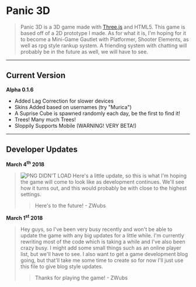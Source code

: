 Panic 3D
=

>Panic 3D is a 3D game made with [Three.js](https://threejs.org) and HTML5. This game is based off of a 2D prototype I made. As for what it is, I'm hoping for it to become a Mini-Game Gautlet with Platformer, Shooter Elements, as well as rpg style rankup system. A friending system with chatting will probably be in the future as well, we will have to see.
***

Current Version
-

**Alpha  0.1.6**

* Added Lag Correction for slower devices
* Skins Added based on usernames (try "Murica")
* A Suprise Cube is spawned randomly each day, be the first to find it!
* Trees! Many much Trees!
* Sloppily Supports Mobile (WARNING! VERY BETA!)
***

Developer Updates
-

**March 4<sup>th</sup> 2018**
>![PNG DIDN'T LOAD](https://cdn.glitch.com/36eb297f-63f5-48da-9b63-9c73fa4c5ac7%2FGame2.png?1520213609760 "Panic3D Render")
>Here's a little update, so this is what I'm hoping the game will come to look like as development continues. We'll see how it turns out, and this would probably be with close to the highest settings.
>>Here's to the future! - ZWubs
>
>
**March 1<sup>st</sup> 2018**
>Hey guys, so I've been very busy recently and won't be able to update the game with any big updates for a little while. I'm currently rewriting most of the code which is taking a while and I've also been crazy busy. I might add some small things such as an online player list, but we'll have to see. I also want to get a game development blog going, but that'll take me some time to create so for now I'll just use this file to give blog style updates.
>>Thanks for playing the game! - ZWubs